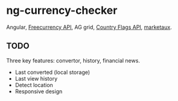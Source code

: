 # ng-currency-checker

Angular, [Freecurrency API](https://freecurrencyapi.com/), AG grid,
[Country Flags API](https://flagsapi.com/),
[marketaux](https://www.marketaux.com/).

## TODO

Three key features: convertor, history, financial news.

- Last converted (local storage)
- Last view history
- Detect location
- Responsive design
